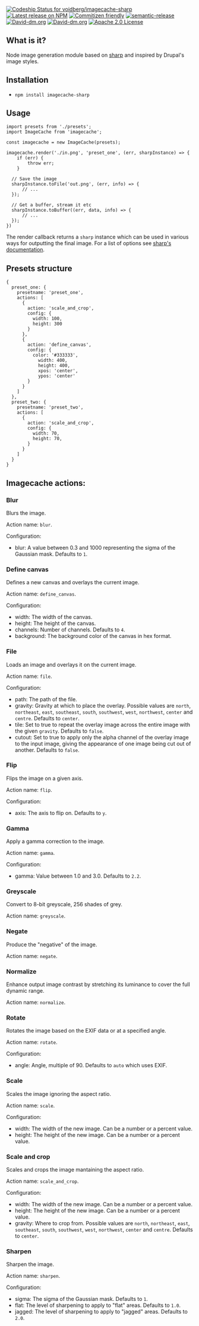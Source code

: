 [ ![Codeship Status for voidberg/imagecache-sharp](https://app.codeship.com/projects/2adcc0e0-31b3-0135-88a3-36beedd22907/status?branch=master)](https://app.codeship.com/projects/225818)[![Latest release on NPM](https://img.shields.io/npm/v/imagecache-sharp.svg)](https://www.npmjs.com/package/imagecache-sharp)
[![Commitizen friendly](https://img.shields.io/badge/commitizen-friendly-brightgreen.svg)](http://commitizen.github.io/cz-cli/)
[![semantic-release](https://img.shields.io/badge/%20%20%F0%9F%93%A6%F0%9F%9A%80-semantic--release-e10079.svg)](https://github.com/semantic-release/semantic-release)
[![David-dm.org](https://david-dm.org/voidberg/imagecache-sharp.svg)](https://david-dm.org/voidberg/imagecache-sharp#info=dependencies&view=table)
[![David-dm.org](https://david-dm.org/voidberg/imagecache-sharp/dev-status.svg)](https://david-dm.org/voidberg/imagecache-sharp#info=devDependencies&view=table)
[![Apache 2.0 License](https://img.shields.io/npm/l/imagecache-sharp.svg)](https://opensource.org/licenses/Apache-2.0)

## What is it?

Node image generation module based on [sharp](https://github.com/lovell/sharp) and inspired by Drupal's image styles.

## Installation

* `npm install imagecache-sharp`

## Usage

```
import presets from './presets';
import ImageCache from 'imagecache';

const imagecache = new ImageCache(presets);

imagecache.render('./in.png', 'preset_one', (err, sharpInstance) => {
	if (err) {
		throw err;
	}

  // Save the image
  sharpInstance.toFile('out.png', (err, info) => {
	  // ...
  });

  // Get a buffer, stream it etc
  sharpInstance.toBuffer((err, data, info) => {
	  // ...
  });
})
```

The render callback returns a `sharp` instance which can be used in various ways for outputting the final image. For a list of options see [sharp's documentation](http://sharp.dimens.io/en/stable/api-output/).

## Presets structure

```
{
  preset_one: {
    presetname: 'preset_one',
    actions: [
      {
        action: 'scale_and_crop',
        config: {
          width: 100,
          height: 300
        }
      },
      {
        action: 'define_canvas',
        config: {
          color: '#333333',
	        width: 400,
	        height: 400,
	        xpos: 'center',
	        ypos: 'center'
        }
      }
    ]
  },
  preset_two: {
    presetname: 'preset_two',
    actions: [
      {
        action: 'scale_and_crop',
        config: {
          width: 70,
          height: 70,
        }
      }
    ]
  }
}
```

## Imagecache actions:

### Blur

Blurs the image.

Action name: `blur`.

Configuration:
* blur: A value between 0.3 and 1000 representing the sigma of the Gaussian mask. Defaults to `1`.

### Define canvas

Defines a new canvas and overlays the current image.

Action name: `define_canvas`.

Configuration:
* width: The width of the canvas.
* height: The height of the canvas.
* channels: Number of channels. Defaults to `4`.
* background: The background color of the canvas in hex format.

### File

Loads an image and overlays it on the current image.

Action name: `file`.

Configuration:
* path: The path of the file.
* gravity: Gravity at which to place the overlay. Possible values are `north`, `northeast`, `east`, `southeast`, `south`, `southwest`, `west`, `northwest`, `center` and `centre`. Defaults to `center`.
* tile: Set to true to repeat the overlay image across the entire image with the given `gravity`. Defaults to `false`.
* cutout: Set to true to apply only the alpha channel of the overlay image to the input image, giving the appearance of one image being cut out of another. Defaults to `false`.

### Flip

Flips the image on a given axis.

Action name: `flip`.

Configuration:
* axis: The axis to flip on. Defaults to `y`.

### Gamma

Apply a gamma correction to the image.

Action name: `gamma`.

Configuration:
* gamma: Value between 1.0 and 3.0. Defaults to `2.2`.

### Greyscale

Convert to 8-bit greyscale, 256 shades of grey.

Action name: `greyscale`.

### Negate

Produce the "negative" of the image.

Action name: `negate`.

### Normalize

Enhance output image contrast by stretching its luminance to cover the full dynamic range.

Action name: `normalize`.

### Rotate

Rotates the image based on the EXIF data or at a specified angle.

Action name: `rotate`.

Configuration:
* angle: Angle, multiple of 90. Defaults to `auto` which uses EXIF.

### Scale

Scales the image ignoring the aspect ratio.

Action name: `scale`.

Configuration:
* width: The width of the new image. Can be a number or a percent value.
* height: The height of the new image. Can be a number or a percent value.

### Scale and crop

Scales and crops the image mantaining the aspect ratio.

Action name: `scale_and_crop`.

Configuration:
* width: The width of the new image. Can be a number or a percent value.
* height: The height of the new image. Can be a number or a percent value.
* gravity: Where to crop from. Possible values are `north`, `northeast`, `east`, `southeast`, `south`, `southwest`, `west`, `northwest`, `center` and `centre`. Defaults to `center`.

### Sharpen

Sharpen the image.

Action name: `sharpen`.

Configuration:
* sigma: The sigma of the Gaussian mask. Defaults to `1`.
* flat: The level of sharpening to apply to "flat" areas. Defaults to `1.0`.
* jagged: The level of sharpening to apply to "jagged" areas. Defaults to `2.0`.


